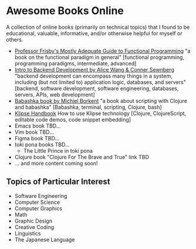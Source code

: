 # Awesome Books Online
A collection of online books (primarily on technical topics) that I found to be educational, valuable, informative, and/or otherwise helpful for myself or others. 

- [Professor Frisby's Mostly Adequate Guide to Functional Programming](https://mostly-adequate.gitbook.io/mostly-adequate-guide/) "a book on the functional paradigm in general" [functional programming, programming paradigms, intermediate, advanced]
- [Intro to Backend Development by Alice Wang & Conner Sewnberg](https://backend-course.cornellappdev.com/) "backend development can encompass many things in a system, including (but not limited to) application logic, databases, and servers" [backend, software development, software engineering, databases, servers, APIs, web development]
- [Babashka book by Michiel Borkent](https://book.babashka.org/) "a book about scripting with Clojure and babashka" [Babashka, terminal, scripting, Clojure, bash]
- [Klipse Handbook](https://book.klipse.tech/) How to use Klipse technology [Clojure, ClojureScript, editable code demos, code snippet embedding]
- Emacs book TBD...
- Vim book TBD...
- Figma book TBD...
- toki pona books TBD...
  - The Little Prince in toki pona
- Clojure book "Clojure For The Brave and True" link TBD
- ... and more content coming soon!

## Topics of Particular Interest
- Software Engineering
- Computer Science
- Computer Graphics
- Math
- Graphic Design
- Creative Coding
- Linguistics
- The Japanese Language
